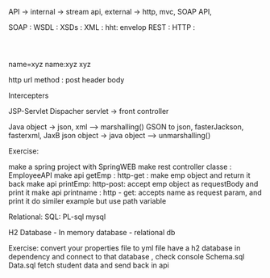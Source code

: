 API -> 
internal -> stream api, 
external -> http, mvc, SOAP API,

SOAP : WSDL : XSDs : XML : hht:
envelop
REST : HTTP : 
<envelop>
<header>


</header>
<operation></operation>
<body>
</body>
</envelop>


name=xyz
name:xyz
<name>xyz</xyz>

http
url 
method : post
header
body

Intercepters

JSP-Servlet
Dispacher servlet -> front controller

Java object -> json, xml --> marshalling() GSON to json, fasterJackson, 
fasterxml, JaxB
json object -> java object --> unmarshalling()

Exercise:

make a spring project with SpringWEB
make rest controller classe : EmployeeAPI
make api getEmp : http-get : make emp object and return it back
make api printEmp: http-post: accept emp object as requestBody and print it
make api printname : http - get: accepts name as request param, and print it
do similer example but use path variable




Relational: SQL: PL-sql 
mysql

H2 Database - In memory database - relational db


Exercise:
convert your properties file to yml file
have a h2 database in dependency and connect to that database , check console
Schema.sql
Data.sql
fetch student data and send back in api

